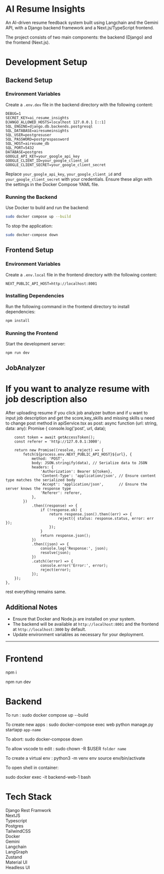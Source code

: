 # AI Resume Insights

An AI-driven resume feedback system built using Langchain and the Gemini API, with a Django backend framework and a Next.js/TypeScript frontend.

The project consists of two main components: the backend (Django) and the frontend (Next.js).

# Development Setup 

## Backend Setup

### Environment Variables
Create a `.env.dev` file in the backend directory with the following content:

```
DEBUG=1
SECRET_KEY=ai_resume_insights
DJANGO_ALLOWED_HOSTS=localhost 127.0.0.1 [::1]
SQL_ENGINE=django.db.backends.postgresql
SQL_DATABASE=airesumeinsights
SQL_USER=postgresuser
SQL_PASSWORD=postgrespassword
SQL_HOST=airesume_db
SQL_PORT=5432
DATABASE=postgres
GOOGLE_API_KEY=your_google_api_key
GOOGLE_CLIENT_ID=your_google_client_id
GOOGLE_CLIENT_SECRET=your_google_client_secret
```

Replace `your_google_api_key`, `your_google_client_id` and `your_google_client_secret`  with your credentials.
Ensure these align with the settings in the Docker Compose YAML file.

### Running the Backend

Use Docker to build and run the backend:

```bash
sudo docker compose up --build
```

To stop the application:

```bash
sudo docker-compose down
```

## Frontend Setup

### Environment Variables
Create a `.env.local` file in the frontend directory with the following content:

```
NEXT_PUBLIC_API_HOST=http://localhost:8001
```

### Installing Dependencies
Run the following command in the frontend directory to install dependencies:

```bash
npm install
```

### Running the Frontend
Start the development server:

```bash
npm run dev
```

## JobAnalyzer
# If you want to analyze resume with job description also
After uploading resume if you click job analyzer button and if u want to input job description and get the score,key_skills and missing skills u need to change post method in apiService.tsx as 
post: async function (url: string, data: any): Promise<any> {
        console.log('post', url, data);
    
        const token = await getAccessToken();
        const referer = 'http://127.0.0.1:3000';
    
        return new Promise((resolve, reject) => {
            fetch(${process.env.NEXT_PUBLIC_API_HOST}${url}, {
                method: 'POST',
                body: JSON.stringify(data), // Serialize data to JSON
                headers: {
                    'Authorization': Bearer ${token},
                    'Content-Type': 'application/json', // Ensure content type matches the serialized body
                    'Accept': 'application/json',       // Ensure the server knows the response type
                    'Referer': referer,
                },
            })
                .then((response) => {
                    if (!response.ok) {
                        return response.json().then((err) => {
                            reject({ status: response.status, error: err });
                        });
                    }
                    return response.json();
                })
                .then((json) => {
                    console.log('Response:', json);
                    resolve(json);
                })
                .catch((error) => {
                    console.error('Error:', error);
                    reject(error);
                });
        });
    },

rest everything remains same.

## Additional Notes
- Ensure that Docker and Node.js are installed on your system.
- The backend will be available at `http://localhost:8001` and the frontend at `http://localhost:3000` by default.
- Update environment variables as necessary for your deployment.



---------------------------------------------------------------------------------------------------

# Frontend

npm i 

npm run dev

# Backend

To run : sudo docker compose up --build 

To create new apps : sudo docker-compose exec 
web python manage.py startapp `app-name` 

To abort: sudo docker-compose down 

To allow vscode to edit : sudo chown -R $USER `folder name` 

To create a virtual env : 
python3 -m venv env 
source env/bin/activate

To open shell in container:

sudo docker exec -it backend-web-1  bash

# Tech Stack

Django Rest Framwork \
NextJS \
Typescript \
Postgres \
TailwindCSS \
Docker \
Gemini \
Langchain \
LangGraph \
Zustand \
Material UI \
Headless UI
